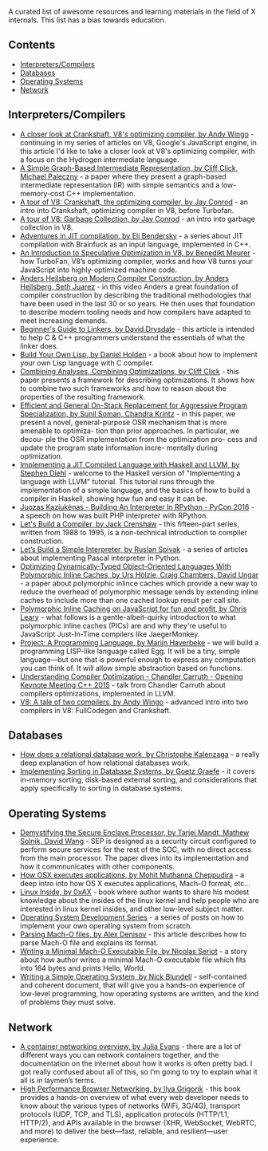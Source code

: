 A curated list of awesome resources and learning materials in the field of X internals.
This list has a bias towards education.

## Contents

- [Interpreters/Compilers](#interpreterscompilers)
- [Databases](#databases)
- [Operating Systems](#operating-systems)
- [Network](#network)

## Interpreters/Compilers

- [A closer look at Crankshaft, V8's optimizing compiler, by Andy Wingo](https://wingolog.org/archives/2011/08/02/a-closer-look-at-crankshaft-v8s-optimizing-compiler) - continuing in my series of articles on V8, Google's JavaScript engine, in this article I'd like to take a closer look at V8's optimizing compiler, with a focus on the Hydrogen intermediate language.
- [A Simple Graph-Based Intermediate Representation, by Cliff Click, Michael Paleczny](http://www.oracle.com/technetwork/java/javase/tech/c2-ir95-150110.pdf) - a paper where they present a graph-based intermediate representation (IR) with simple semantics and a low-memory-cost C++ implementation.
- [A tour of V8: Crankshaft, the optimizing compiler, by Jay Conrod](http://jayconrod.com/posts/54/a-tour-of-v8-crankshaft-the-optimizing-compiler) - an intro into Crankshaft, optimizing compiler in V8, before Turbofan.
- [A tour of V8: Garbage Collection, by Jay Conrod](http://jayconrod.com/posts/55/a-tour-of-v8-garbage-collection) - an intro into garbage collection in V8.
- [Adventures in JIT compilation, by Eli Bendersky](https://eli.thegreenplace.net/2017/adventures-in-jit-compilation-part-1-an-interpreter/) - a series about JIT compilation with Brainfuck as an input language, implemented in C++.
- [An Introduction to Speculative Optimization in V8, by Benedikt Meurer](http://benediktmeurer.de/2017/12/13/an-introduction-to-speculative-optimization-in-v8/) - how TurboFan, V8’s optimizing compiler, works and how V8 turns your JavaScript into highly-optimized machine code.
- [Anders Hejlsberg on Modern Compiler Construction, by Anders Hejlsberg, Seth Juarez](https://channel9.msdn.com/Blogs/Seth-Juarez/Anders-Hejlsberg-on-Modern-Compiler-Construction) - in this video Anders a great foundation of compiler construction by describing the traditional methodologies that have been used in the last 30 or so years. He then uses that foundation to describe modern tooling needs and how compilers have adapted to meet increasing demands.
- [Beginner's Guide to Linkers, by David Drysdale](http://www.lurklurk.org/linkers/linkers.html) - this article is intended to help C & C++ programmers understand the essentials of what the linker does.
- [Build Your Own Lisp, by Daniel Holden](http://www.buildyourownlisp.com/contents) - a book about how to implement your own Lisp language with C compiler.
- [Combining Analyses, Combining Optimizations, by Cliff Click](https://www.researchgate.net/publication/2394127_Combining_Analyses_Combining_Optimizations) - this paper presents a framework for describing optimizations. It shows how to combine two such frameworks and how to reason about the properties of the resulting framework.
- [Efficient and General On-Stack Replacement for Aggressive Program Specialization, by Sunil Soman, Chandra Krintz](https://www.cs.ucsb.edu/%7Eckrintz/papers/osr.pdf) - in this paper, we present a novel, general-purpose OSR mechanism that is more amenable to optimiza- tion than prior approaches. In particular, we decou- ple the OSR implementation from the optimization pro- cess and update the program state information incre- mentally during optimization.
- [Implementing a JIT Compiled Language with Haskell and LLVM, by Stephen Diehl](http://www.stephendiehl.com/llvm/) - welcome to the Haskell version of "Implementing a language with LLVM" tutorial. This tutorial runs through the implementation of a simple language, and the basics of how to build a compiler in Haskell, showing how fun and easy it can be.
- [Juozas Kaziukėnas - Building An Interpreter In RPython - PyCon 2016](https://www.youtube.com/watch?v=9tDpjzPLvNY) - a speech on how was built PHP interpreter with RPython.
- [Let's Build a Compiler, by Jack Crenshaw](https://compilers.iecc.com/crenshaw/) - this fifteen-part series, written from 1988 to 1995, is a non-technical introduction to compiler construction.
- [Let’s Build a Simple Interpreter, by Ruslan Spivak](https://ruslanspivak.com/lsbasi-part1/) - a series of articles about implementing Pascal interpreter in Python.
- [Optimizing Dynamically-Typed Object-Oriented Languages With Polymorphic Inline Caches, by Urs Hölzle, Craig Chambers, David Ungar](http://hoelzle.org/publications/ecoop91.pdf) - a paper about polymorphic inlince caches which provide a new way to reduce the overhead of polymorphic message sends by extending inline caches to include more than one cached lookup result per call site.
- [Polymorphic Inline Caching on JavaScript for fun and profit, by Chris Leary](http://blog.cdleary.com/2010/09/picing-on-javascript-for-fun-and-profit) - what follows is a gentle-albeit-quirky introduction to what polymorphic inline caches (PICs) are and why they're useful to JavaScript Just-In-Time compilers like JaegerMonkey.
- [Project: A Programming Language, by Marijn Haverbeke](http://eloquentjavascript.net/12_language.html) - we will build a programming LISP-like language called Egg. It will be a tiny, simple language—but one that is powerful enough to express any computation you can think of. It will allow simple abstraction based on functions.
- [Understanding Compiler Optimization - Chandler Carruth - Opening Keynote Meeting C++ 2015](https://www.youtube.com/watch?v=FnGCDLhaxKU) - talk from Chandler Carruth about compilers optimizations, implemented in LLVM.
- [V8: A tale of two compilers, by Andy Wingo](https://wingolog.org/archives/2011/07/05/v8-a-tale-of-two-compilers) - advanced intro into two compilers in V8: FullCodegen and Crankshaft.

## Databases

- [How does a relational database work, by Christophe Kalenzaga](http://coding-geek.com/how-databases-work/) - a really deep explanation of how relational databases work.
- [Implementing Sorting in Database Systems, by Goetz Graefe](http://wwwlgis.informatik.uni-kl.de/archiv/wwwdvs.informatik.uni-kl.de/courses/DBSREAL/SS2005/Vorlesungsunterlagen/Implementing_Sorting.pdf) - it covers in-memory sorting, disk-based external sorting, and considerations that apply specifically to sorting in database systems.

## Operating Systems

- [Demystifying the Secure Enclave Processor, by Tarjei Mandt, Mathew Solnik, David Wang](http://mista.nu/research/sep-paper.pdf) - SEP is designed as a security circuit configured to perform secure services for the rest of the SOC, with no direct access from the main processor. The paper dives into its implementation and how it commnunicates with other components.
- [How OSX executes applications, by Mohit Muthanna Cheppudira](http://0xfe.blogspot.de/2006/03/how-os-x-executes-applications.html) - a deep intro into how OS X executes applications, Mach-O format, etc...
- [Linux Inside, by 0xAX](https://0xax.gitbooks.io/linux-insides/) - book where author wants to share his modest knowledge about the insides of the linux kernel and help people who are interested in linux kernel insides, and other low-level subject matter.
- [Operating System Development Series](http://www.brokenthorn.com/Resources/OSDevIndex.html) - a series of posts on how to implement your own operating system from scratch.
- [Parsing Mach-O files, by Alex Denisov](https://lowlevelbits.org/parsing-mach-o-files/) - this article describes how to parse Mach-O file and explains its format.
- [Writing a Minimal Mach-O Executable File, by Nicolas Seriot](http://seriot.ch/hello_macho.php) - a story about how author writes a minimal Mach-O executable file which fits into 164 bytes and prints Hello, World.
- [Writing a Simple Operating System, by Nick Blundell](http://www.cs.bham.ac.uk/%7Eexr/lectures/opsys/10_11/lectures/os-dev.pdf) - self-contained and coherent document, that will give you a hands-on experience of low-level programming, how operating systems are written, and the kind of problems they must solve.

## Network

- [A container networking overview, by Julia Evans](https://jvns.ca/blog/2016/12/22/container-networking/) - there are a lot of different ways you can network containers together, and the documentation on the internet about how it works is often pretty bad. I got really confused about all of this, so I’m going to try to explain what it all is in laymen’s terms.
- [High Performance Browser Networking, by Ilya Grigorik](https://hpbn.co) - this book provides a hands-on overview of what every web developer needs to know about the various types of networks (WiFi, 3G/4G), transport protocols (UDP, TCP, and TLS), application protocols (HTTP/1.1, HTTP/2), and APIs available in the browser (XHR, WebSocket, WebRTC, and more) to deliver the best—fast, reliable, and resilient—user experience.
